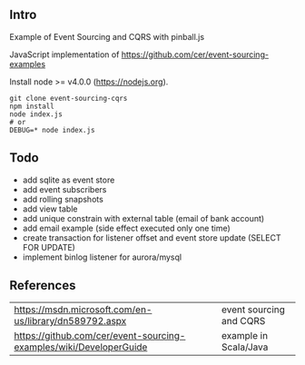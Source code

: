 ## Intro
Example of Event Sourcing and CQRS with pinball.js

JavaScript implementation of https://github.com/cer/event-sourcing-examples

Install node >= v4.0.0 (https://nodejs.org).

```
git clone event-sourcing-cqrs
npm install
node index.js
# or
DEBUG=* node index.js
```

## Todo
* add sqlite as event store
* add event subscribers
* add rolling snapshots
* add view table
* add unique constrain with external table (email of bank account)
* add email example (side effect executed only one time)
* create transaction for listener offset and event store update (SELECT FOR UPDATE)
* implement binlog listener for aurora/mysql

## References
|||
--- | ---
https://msdn.microsoft.com/en-us/library/dn589792.aspx | event sourcing and CQRS
https://github.com/cer/event-sourcing-examples/wiki/DeveloperGuide | example in Scala/Java
